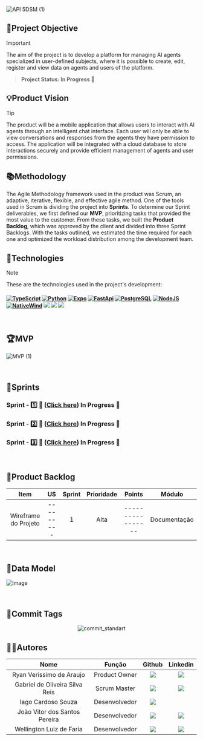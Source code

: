 
![API 5DSM (1)](https://github.com/user-attachments/assets/713cffbf-7128-4704-961a-72c0f02e70dd)

<span id="objective">


## 📌Project Objective 
> [!IMPORTANT]
The aim of the project is to develop a platform for managing AI agents specialized in user-defined subjects, where it is possible to create, edit, register and view data on agents and users of the platform.


> **Project Status: In Progress :construction:**

<span id="vision">

 ## 💡Product Vision
> [!TIP]
> The product will be a mobile application that allows users to interact with AI agents through an intelligent chat interface. Each user will only be able to view conversations and responses from the agents they have permission to access. The application will be integrated with a cloud database to store interactions securely and provide efficient management of agents and user permissions.

## 📚Methodology
The Agile Methodology framework used in the product was Scrum, an adaptive, iterative, flexible, and effective agile method. One of the tools used in Scrum is dividing the project into **Sprints**. To determine our Sprint deliverables, we first defined our **MVP**, prioritizing tasks that provided the most value to the customer. From these tasks, we built the **Product Backlog**, which was approved by the client and divided into three Sprint Backlogs. With the tasks outlined, we estimated the time required for each one and optimized the workload distribution among the development team.  

<span id="technologies"> 
 
## 🔌**Technologies**
> [!NOTE]
> These are the technologies used in the project's development:

<h4 align="left">
 <a href="https://www.typescriptlang.org/" target="_blank"><img src="https://img.shields.io/badge/TypeScript-2f74c0?style=for-the-badge&logo=TypeScript&logoColor=white" alt ='TypeScript'target="_blank"></a>
 <a href="https://www.python.org/" target="_blank"><img src="https://img.shields.io/badge/python-3670A0?style=for-the-badge&logo=python&logoColor=ffdd54" alt='Python' target="_blank"></a>
 <a href="https://expo.dev/" target="_blank"><img src="https://img.shields.io/badge/Expo-black?style=for-the-badge&logo=expo&logoColor=white" alt='Expo' target="_blank"></a>
 <a href="https://fastapi.tiangolo.com/" target="_blank"><img src="https://img.shields.io/badge/FastApi-00A086.svg?style=for-the-badge&logo=fastapi&logoColor=white" alt='FastApi' target="_blank"></a>
 <a href="https://www.postgresql.org/" target="_blank"><img src="https://img.shields.io/badge/postgresql-336791.svg?style=for-the-badge&logo=postgresql&logoColor=white" alt='PostgreSQL' target="_blank"></a>
 <a href="https://www.npmjs.com/" target="_blank"><img src="https://img.shields.io/badge/Npm-D50000?style=for-the-badge&logo=npm&logoColor=white" alt='NodeJS' target="_blank"></a>
 <a href="https://www.nativewind.dev/" target="_blank"><img src="https://img.shields.io/badge/NativeWind-%2338B2AC.svg?style=for-the-badge&logo=tailwind-css&logoColor=white" alt='NativeWind' target="_blank"></a>
 <a href="https://www.figma.com" target="_blank"><img src="https://img.shields.io/badge/-Figma-%23E4405F?style=for-the-badge&logo=Figma&logoColor=white" target="_blank"></a>
 <a href="https://www.docker.com/" target="_blank"><img src="https://img.shields.io/badge/docker-1D63ED.svg?style=for-the-badge&logo=docker&logoColor=white" target="_blank"></a>
 <a href="https://swagger.io/" target="_blank"><img src="https://img.shields.io/badge/-Swagger-%23Clojure?style=for-the-badge&logo=swagger&logoColor=white" target="_blank"></a>
</h4>
 <br> 
 
 <span id="mvp"> 
 
  ## 🏆**MVP** 

 ![MVP (1)](https://github.com/user-attachments/assets/b54cf696-a69f-49c2-834a-c7843a8ed831)

  
  <br>
  
  <span id="sprints"> 
  
  ## 📅Sprints
  ### Sprint - 1️⃣ 🎯 ([Click here](https://github.com/Grupo-Syntax-Squad/neurahive/tree/sprint-1)) In Progress :construction:  
  ### Sprint - 2️⃣ 🎯 ([Click here](https://github.com/Grupo-Syntax-Squad/neurahive/tree/sprint-2)) In Progress :construction:  
  ### Sprint - 3️⃣ 🎯 ([Click here](https://github.com/Grupo-Syntax-Squad/neurahive/tree/sprint-3)) In Progress :construction:  
  
<br> 

<span id="backlog">

 ## 🌱Product Backlog 

|       Item       |      US       |         Sprint            |            Prioridade          |      Points       |    Módulo    |
| :--------------: | :-----------: | :-----------------------: | :----------------------------: | :---------------: | :----------: |
| Wireframe do Projeto | --------- |            1              |              Alta              | ----------------- | Documentação |

 
 <br>
 
 ## 🧱Data Model
 <p align="center">
  
   ![image](https://github.com/user-attachments/assets/4dec7c37-5858-4d3d-aee4-24898af54b41)


  <br> 
  
  ## 📜Commit Tags 
  <div align="center">

 ![commit_standart](https://github.com/user-attachments/assets/587ef35c-d6d6-4052-9710-8bb0aa9705cc)
   
  </div>

## 👨‍💻**Autores** 

|      Nome      |    Função       |                            Github                             |                           Linkedin                           |
| :--------------: | :-----------: | :----------------------------------------------------------: | :----------------------------------------------------------: |
| Ryan Verissimo de Araujo     | Product Owner | <a href="https://github.com/ryandaraujo"><img src="https://img.shields.io/badge/GitHub-100000?style=for-the-badge&logo=github&logoColor=white"></a> | <a href="https://www.linkedin.com/in/ryan-verissimo-de-araujo-910925239/"><img src="https://img.shields.io/badge/LinkedIn-0077B5?style=for-the-badge&logo=linkedin&logoColor=white"></a> |
| Gabriel de Oliveira Silva Reis    | Scrum Master | <a href="https://github.com/b4hia"><img src="https://img.shields.io/badge/GitHub-100000?style=for-the-badge&logo=github&logoColor=white"></a> | <a href="https://www.linkedin.com/in/b4hia/"><img src="https://img.shields.io/badge/LinkedIn-0077B5?style=for-the-badge&logo=linkedin&logoColor=white"></a> |
| Iago Cardoso Souza  | Desenvolvedor | <a href="https://github.com/iagocpv"><img src="https://img.shields.io/badge/GitHub-100000?style=for-the-badge&logo=github&logoColor=white"></a> |
| João Vitor dos Santos Pereira  | Desenvolvedor | <a href="https://github.com/JaovitoP"><img src="https://img.shields.io/badge/GitHub-100000?style=for-the-badge&logo=github&logoColor=white"></a> | <a href="https://www.linkedin.com/in/joaopereira18/"><img src="https://img.shields.io/badge/LinkedIn-0077B5?style=for-the-badge&logo=linkedin&logoColor=white"></a> |
| Wellington Luiz de Faria   | Desenvolvedor | <a href="https://github.com/WellingtonLFaria"><img src="https://img.shields.io/badge/GitHub-100000?style=for-the-badge&logo=github&logoColor=white"></a> | <a href="https://br.linkedin.com/in/wellington-luiz-de-faria-92007425b"><img src="https://img.shields.io/badge/LinkedIn-0077B5?style=for-the-badge&logo=linkedin&logoColor=white"></a> |
